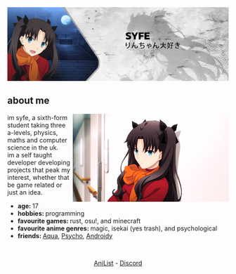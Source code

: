 <!--
**ItsSyfe/ItsSyfe** is a ✨ _special_ ✨ repository because its `README.md` (this file) appears on your GitHub profile.
-->
<img src="banner.png" alt="banner">

<div align="center">
    <h2 align="left">about me</h2>
	<img align="right" src="aboutme.webp" height="200" alt="about me">
	<p align="left">im syfe, a sixth-form student taking three a-levels, physics, maths and computer science in the uk.<br>im a self taught developer developing projects that peak my interest, whether that be game related or just an idea.</p>
	<ul align="left">
		<li><b>age: </b>17</li>
		<li><b>hobbies: </b>programming</li>
		<li><b>favourite games: </b>rust, osu!, and minecraft</li>
		<li><b>favourite anime genres: </b>magic, isekai (yes trash), and psychological</li>
		<li><b>friends: </b><a href="https://github.com/AquaPlaysYT">Aqua</a>, <a href="https://github.com/PsychoPast">Psycho</a>, <a href="https://github.com/SiLeNSwOrD">Androidy</a></li>
	</ul>
</div>
<br>
<div align="center">
	<p><a href="https://anilist.co/user/ItsSyfe/">AniList</a> - <a href="https://dsc.bio/syfe">Discord</a></p>
</div>
